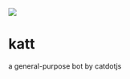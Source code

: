 ![](https://img.shields.io/badge/fucked%20by-ur%20mom-purple)
# katt
a general-purpose bot by catdotjs
